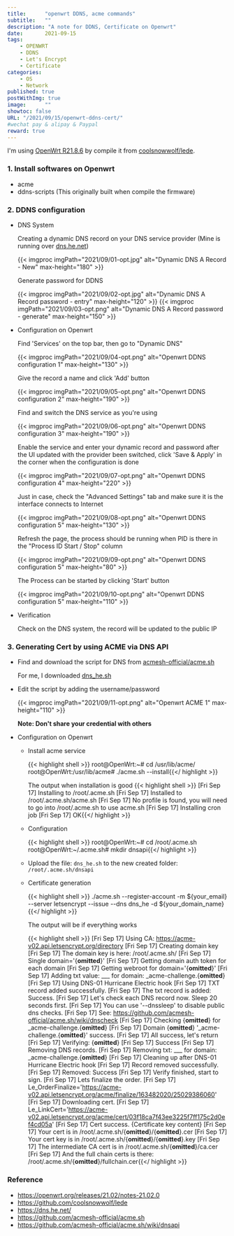 ```yaml
---
title:      "openwrt DDNS, acme commands"
subtitle:   ""
description: "A note for DDNS, Certificate on Openwrt"
date:       2021-09-15
tags:
    - OPENWRT
    - DDNS
    - Let's Encrypt
    - Certificate
categories:
    - OS
    - Network
published: true
postWithImg: true
image:      ""
showtoc: false
URL: "/2021/09/15/openwrt-ddns-cert/"
#wechat pay & alipay & Paypal
reward: true
---
```


I'm using [OpenWrt R21.8.6](https://openwrt.org/releases/21.02/notes-21.02.0) by compile it from [coolsnowwolf/lede](https://github.com/coolsnowwolf/lede).

### 1. Install softwares on Openwrt

- acme
- ddns-scripts (This originally built when compile the firmware)

### 2. DDNS configuration

- DNS System

    Creating a dynamic DNS record on your DNS service provider (Mine is running over [dns.he.net](https://dns.he.net/))

    {{< imgproc imgPath="2021/09/01-opt.jpg" alt="Dynamic DNS A Record - New" max-height="180" >}}

    Generate password for DDNS

    {{< imgproc imgPath="2021/09/02-opt.jpg" alt="Dynamic DNS A Record password - entry" max-height="120" >}}
    {{< imgproc imgPath="2021/09/03-opt.png" alt="Dynamic DNS A Record password - generate" max-height="150" >}}

- Configuration on Openwrt

    Find 'Services' on the top bar, then go to "Dynamic DNS"

    {{< imgproc imgPath="2021/09/04-opt.png" alt="Openwrt DDNS configuration 1" max-height="130" >}}

    Give the record a name and click 'Add' button

    {{< imgproc imgPath="2021/09/05-opt.png" alt="Openwrt DDNS configuration 2" max-height="190" >}}

    Find and switch the DNS service as you're using

    {{< imgproc imgPath="2021/09/06-opt.png" alt="Openwrt DDNS configuration 3" max-height="190" >}}

    Enable the service and enter your dynamic record and password after the UI updated with the provider been switched, click 'Save & Apply' in the corner when the configuration is done

    {{< imgproc imgPath="2021/09/07-opt.png" alt="Openwrt DDNS configuration 4" max-height="220" >}}

    Just in case, check the "Advanced Settings" tab and make sure it is the interface connects to Internet
    
    {{< imgproc imgPath="2021/09/08-opt.png" alt="Openwrt DDNS configuration 5" max-height="130" >}}

    Refresh the page, the process should be running when PID is there in the "Process ID Start / Stop" column

    {{< imgproc imgPath="2021/09/09-opt.png" alt="Openwrt DDNS configuration 5" max-height="80" >}}

    The Process can be started by clicking 'Start' button

    {{< imgproc imgPath="2021/09/10-opt.png" alt="Openwrt DDNS configuration 5" max-height="110" >}}

- Verification

    Check on the DNS system, the record will be updated to the public IP

### 3. Generating Cert by using ACME via DNS API

- Find and download the script for DNS from [acmesh-official/acme.sh](https://github.com/acmesh-official/acme.sh/tree/master/dnsapi)

    For me, I downloaded [dns_he.sh](https://github.com/acmesh-official/acme.sh/blob/master/dnsapi/dns_he.sh)

- Edit the script by adding the username/password

    {{< imgproc imgPath="2021/09/11-opt.png" alt="Openwrt ACME 1" max-height="110" >}}

    **Note: Don't share your credential with others**

- Configuration on Openwrt

    - Install acme service

        {{< highlight shell >}}
root@OpenWrt:~# cd /usr/lib/acme/
root@OpenWrt:/usr/lib/acme# ./acme.sh --install{{</ highlight >}}

        The output when installation is good
        {{< highlight shell >}}
[Fri Sep 17] Installing to /root/.acme.sh
[Fri Sep 17] Installed to /root/.acme.sh/acme.sh
[Fri Sep 17] No profile is found, you will need to go into /root/.acme.sh to use acme.sh
[Fri Sep 17] Installing cron job
[Fri Sep 17] OK{{</ highlight >}}

    - Configuration 

        {{< highlight shell >}}
root@OpenWrt:~# cd /root/.acme.sh
root@OpenWrt:~/.acme.sh# mkdir dnsapi{{</ highlight >}}

    - Upload the file: `dns_he.sh` to the new created folder: `/root/.acme.sh/dnsapi`
    - Certificate generation

        {{< highlight shell >}}
./acme.sh --register-account -m ${your_email} --server letsencrypt --issue --dns dns_he -d ${your_domain_name}{{</ highlight >}}

        The output will be if everything works

        {{< highlight shell >}}
[Fri Sep 17] Using CA: https://acme-v02.api.letsencrypt.org/directory
[Fri Sep 17] Creating domain key
[Fri Sep 17] The domain key is here: /root/.acme.sh/
[Fri Sep 17] Single domain='{__omitted__}'
[Fri Sep 17] Getting domain auth token for each domain
[Fri Sep 17] Getting webroot for domain='{__omitted__}'
[Fri Sep 17] Adding txt value: ___ for domain:  _acme-challenge.{__omitted__}
[Fri Sep 17] Using DNS-01 Hurricane Electric hook
[Fri Sep 17] TXT record added successfully.
[Fri Sep 17] The txt record is added: Success.
[Fri Sep 17] Let's check each DNS record now. Sleep 20 seconds first.
[Fri Sep 17] You can use '--dnssleep' to disable public dns checks.
[Fri Sep 17] See: https://github.com/acmesh-official/acme.sh/wiki/dnscheck
[Fri Sep 17] Checking {__omitted__} for _acme-challenge.{__omitted__}
[Fri Sep 17] Domain {__omitted__} '_acme-challenge.{__omitted__}' success.
[Fri Sep 17] All success, let's return
[Fri Sep 17] Verifying: {__omitted__}
[Fri Sep 17] Success
[Fri Sep 17] Removing DNS records.
[Fri Sep 17] Removing txt: ___ for domain: _acme-challenge.{__omitted__}
[Fri Sep 17] Cleaning up after DNS-01 Hurricane Electric hook
[Fri Sep 17] Record removed successfully.
[Fri Sep 17] Removed: Success
[Fri Sep 17] Verify finished, start to sign.
[Fri Sep 17] Lets finalize the order.
[Fri Sep 17] Le_OrderFinalize='https://acme-v02.api.letsencrypt.org/acme/finalize/163482020/25029386060'
[Fri Sep 17] Downloading cert.
[Fri Sep 17] Le_LinkCert='https://acme-v02.api.letsencrypt.org/acme/cert/03f18ca7f43ee3225f7ff175c2d0ef4cd05a'
[Fri Sep 17] Cert success.
{Certificate key content}
[Fri Sep 17] Your cert is in  /root/.acme.sh/{__omitted__}/{__omitted__}.cer
[Fri Sep 17] Your cert key is in  /root/.acme.sh/{__omitted__}/{__omitted__}.key
[Fri Sep 17] The intermediate CA cert is in  /root/.acme.sh/{__omitted__}/ca.cer
[Fri Sep 17] And the full chain certs is there:  /root/.acme.sh/{__omitted__}/fullchain.cer{{</ highlight >}}

### Reference

- https://openwrt.org/releases/21.02/notes-21.02.0
- https://github.com/coolsnowwolf/lede
- https://dns.he.net/
- https://github.com/acmesh-official/acme.sh
- https://github.com/acmesh-official/acme.sh/wiki/dnsapi
